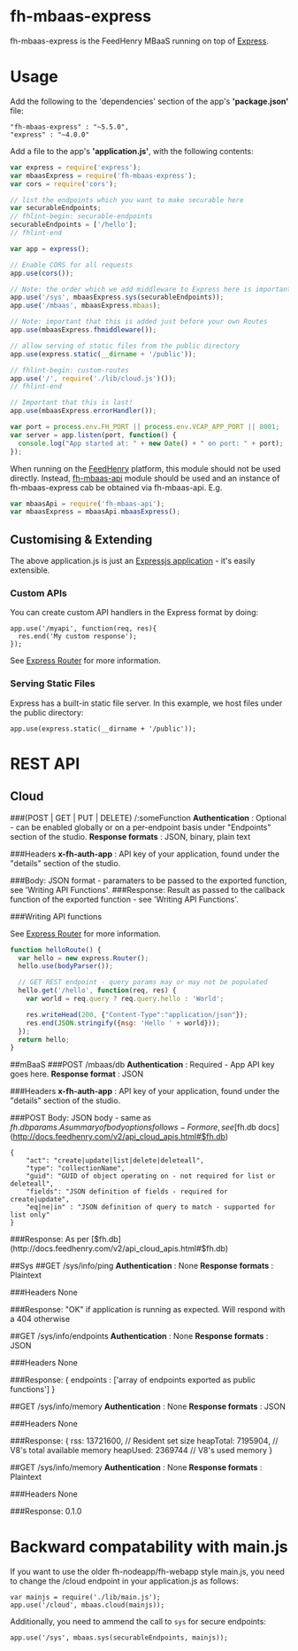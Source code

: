 fh-mbaas-express
================

fh-mbaas-express is the FeedHenry MBaaS running on top of [Express](http://expressjs.com/).

# Usage

Add the following to the 'dependencies' section of the app's **'package.json'** file:

    "fh-mbaas-express" : "~5.5.0",
    "express" : "~4.0.0"

Add a file to the app's **'application.js'**, with the following contents:

```javascript
var express = require('express');
var mbaasExpress = require('fh-mbaas-express');
var cors = require('cors');

// list the endpoints which you want to make securable here
var securableEndpoints;
// fhlint-begin: securable-endpoints
securableEndpoints = ['/hello'];
// fhlint-end

var app = express();

// Enable CORS for all requests
app.use(cors());

// Note: the order which we add middleware to Express here is important!
app.use('/sys', mbaasExpress.sys(securableEndpoints));
app.use('/mbaas', mbaasExpress.mbaas);

// Note: important that this is added just before your own Routes
app.use(mbaasExpress.fhmiddleware());

// allow serving of static files from the public directory
app.use(express.static(__dirname + '/public'));

// fhlint-begin: custom-routes
app.use('/', require('./lib/cloud.js')());
// fhlint-end

// Important that this is last!
app.use(mbaasExpress.errorHandler());

var port = process.env.FH_PORT || process.env.VCAP_APP_PORT || 8001;
var server = app.listen(port, function() {
  console.log("App started at: " + new Date() + " on port: " + port);
});
```

When running on the [FeedHenry](http://www.feedhenry.com/) platform, this module should not be used directly. Instead, [fh-mbaas-api](https://github.com/fheng/fh-mbaas-api) module should be used and an instance of fh-mbaas-express cab be obtained via fh-mbaas-api. E.g.

```javascript
var mbaasApi = require('fh-mbaas-api');
var mbaasExpress = mbaasApi.mbaasExpress();
```

## Customising & Extending
The above application.js is just an [Expressjs application](http://expressjs.com/api.html) - it's easily extensible.

### Custom APIs
You can create custom API handlers in the Express format by doing:

    app.use('/myapi', function(req, res){
      res.end('My custom response');
    });

See [Express Router](http://expressjs.com/4x/api.html#router) for more information.

### Serving Static Files
Express has a built-in static file server. In this example, we host files under the public directory:  
    
    app.use(express.static(__dirname + '/public'));


# REST API	


## Cloud

###(POST | GET | PUT | DELETE) /:someFunction
**Authentication** : Optional - can be enabled globally or on a per-endpoint basis under "Endpoints" section of the studio.
**Response formats** : JSON, binary, plain text

###Headers
**x-fh-auth-app** : API key of your application, found under the "details" section of the studio.

###Body:
JSON format - paramaters to be passed to the exported function, see 'Writing API Functions'.
###Response:
Result as passed to the callback function of the exported function - see 'Writing API Functions'.


###Writing API functions

See [Express Router](http://expressjs.com/4x/api.html#router) for more information.

```javascript
function helloRoute() {
  var hello = new express.Router();
  hello.use(bodyParser());

  // GET REST endpoint - query params may or may not be populated
  hello.get('/hello', function(req, res) {
    var world = req.query ? req.query.hello : 'World';

    res.writeHead(200, {"Content-Type":"application/json"});
    res.end(JSON.stringify({msg: 'Hello ' + world}));
  });
  return hello;
}

```


##mBaaS
###POST /mbaas/db
**Authentication** : Required - App API key goes here.
**Response format** : JSON

###Headers
**x-fh-auth-app** : API key of your application, found under the "details" section of the studio.

###POST Body:
JSON body - same as $fh.db params. A summary of body options follows - For more, see [$fh.db docs](http://docs.feedhenry.com/v2/api_cloud_apis.html#$fh.db)

    {
        "act": "create|update|list|delete|deleteall",
        "type": "collectionName",
        "guid": "GUID of object operating on - not required for list or deleteall",
        "fields": "JSON definition of fields - required for create|update",
        "eq|ne|in" : "JSON definition of query to match - supported for list only"
    }

###Response:
As per [$fh.db](http://docs.feedhenry.com/v2/api_cloud_apis.html#$fh.db)

##Sys
##GET /sys/info/ping
**Authentication** : None
**Response formats** : Plaintext

###Headers
None

###Response:
    "OK"
if application is running as expected. Will respond with a 404 otherwise

##GET /sys/info/endpoints
**Authentication** : None
**Response formats** : JSON

###Headers
None

###Response:
    {
      endpoints : ['array of endpoints exported as public functions']
    }

##GET /sys/info/memory
**Authentication** : None
**Response formats** : JSON

###Headers
None

###Response:
    {
      rss: 13721600, // Resident set size
      heapTotal: 7195904, // V8's total available memory
      heapUsed: 2369744  // V8's used memory
    }

##GET /sys/info/memory
**Authentication** : None
**Response formats** : Plaintext

###Headers
None

###Response:
    0.1.0

# Backward compatability with main.js

If you want to use the older fh-nodeapp/fh-webapp style main.js, you need to change the /cloud endpoint in your application.js as follows:

```
var mainjs = require('./lib/main.js');
app.use('/cloud', mbaas.cloud(mainjs));
```

Additionally, you need to ammend the call to `sys` for secure endpoints:

```
app.use('/sys', mbaas.sys(securableEndpoints, mainjs));
```
